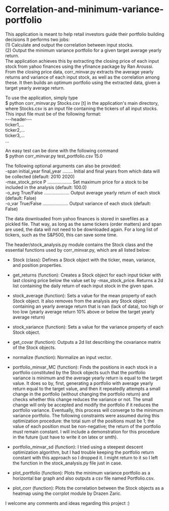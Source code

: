# Correlation-and-minimum-variance-portfolio
This application is meant to help retail investors guide their portfolio building decisions
It performs two jobs:<br />
  (1) Calculate and output the correlation between input stocks.<br />
  (2) Output the minimum variance portfolio for a given target average yearly return.<br />
The application achieves this by extracting the closing price of each input stock from yahoo finances
using the yfinance package by Ran Aroussi. From the closing price data, corr_minvar.py extracts the
average yearly returns and variance of each input stock, as well as the correlation among these.
It then builds an optimum portfolio using the extracted data, given a target yearly average return.

To use the application, simply type<br />
$ python corr_minvar.py Stocks.csv [t]
in the application's main directory, where Stocks.csv is an input file containing the tickers of all
input stocks. This input file must be of the following format:<br />
---header---<br />
ticker1,...<br />
ticker2,...<br />
ticker3,...<br />
...<br />

An easy test can be done with the following command<br />
$ python corr_minvar.py test_portfolio.csv 15.0

The following optional arguments can also be provided:<br />
-span initial_year final_year ........ Initial and final years from which data will be collected (default: 2010 2020)<br />
-max_stock_price P ................... Set maximum price for a stock to be included in the analysis (default: 100.0)<br />
-o_avg True/False .................... Output average yearly return of each stock (default: False)<br />
-o_var True/False .................... Output variance of each stock (default: False)<br />

The data downloaded from yahoo finances is stored in savefiles as a pickled file. That way, as long as
the same tickers (order matters) and span are used, the data will not need to be downloaded again.
For a long list of tickers, such as the S&P500, this can save some time. 

The header/stock_analysis.py module contains the Stock class and the essential functions used by
corr_minvar.py, which are all listed below:

- Stock (class):
  Defines a Stock object with the ticker, mean, variance, and position properties.
  
- get_returns (function):
  Creates a Stock object for each input ticker with last closing price below the value set by -max_stock_price.
  Returns a 2d list containing the daily return of each input stock in the given span.
  
- stock_average (function):
  Sets a value for the mean property of each Stock object.
  It also removes from the analysis any Stock object containing an yearly average return that is nan (lack of data),
  too high or too low (yearly average return 10% above or below the target yearly average return)
  
- stock_variance (function):
  Sets a value for the variance property of each Stock object.
  
- get_covar (function):
  Outputs a 2d list describing the covariance matrix of the Stock objects.
  
- normalize (function):
  Normalize an input vector.
  
- portfolio_minvar_MC (function):
  Finds the positions in each stock in a portfolio constituted by the Stock objects such that the portfolio variance is
  minimum and the average yearly return is equal to the target value. It does so by, first, generating a portfolio with
  average yearly return equal to the target value, and then it repeatedly attempts a small change in the portfolio
  (without changing the portfolio return) and checks whether this change reduces the variance or not. The small change will
  only be accepted and modify the portfolio if it reduces the portfolio variance. Eventually, this process will converge to
  the minimum variance portfolio. The following constraints were assumed during this optimization procedure: the total sum
  of the positions must be 1; the value of each position must be non-negative; the return of the portfolio must remain
  constant. I will include a demonstration for this procedure in the future (just have to write it on latex or smth).
  
- portfolio_minvar_sd (function):
  I tried using a steepest descent optimization algorithm, but I had trouble keeping the portfolio return constant with
  this approach so I dropped it. I might return to it so I left the function in the stock_analysis.py file just in case.
  
- plot_portfolio (function):
  Plots the minimum variance portfolio as a horizontal bar graph and also outputs a csv file named Portfolio.csv.
  
- plot_corr (function):
  Plots the correlation between the Stock objects as a heatmap using the corrplot module by Drazen Zaric.
  
I welcome any comments and ideas regarding this project :)
